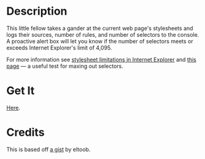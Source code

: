 # Description

This little fellow takes a gander at the current web page's stylesheets and logs their sources, number of rules, and number of selectors to the console. 
A proactive alert box will let you know if the number of selectors meets or exceeds Internet Explorer's limit of 4,095.

For more information see [stylesheet limitations in Internet Explorer](http://blogs.msdn.com/b/ieinternals/archive/2011/05/14/internet-explorer-stylesheet-rule-selector-import-sheet-limit-maximum.aspx) and [this page](http://demos.telerik.com/testcases/4095issues.html) &mdash; a useful test for maxing out selectors.

# Get It

[Here](http://htmlpreview.github.io?https://raw.github.com/epicyclist/IE_selector_audit/master/bookmarker/bookmarker.html).

# Credits

This is based off [a gist](https://gist.github.com/eltoob/4586719) by eltoob.
